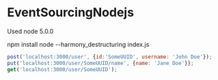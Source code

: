 # EventSourcingNodejs

Used node 5.0.0

npm install 
node --harmony_destructuring index.js

```javascript
post('localhost:3000/user', {id:'SomeUUID', username: 'John Doe'});
put('localhost:3000/user/SomeUUID/name', {name: 'Jane Doe'}};
get('localhost:3000/user/SomeUUID');
```
